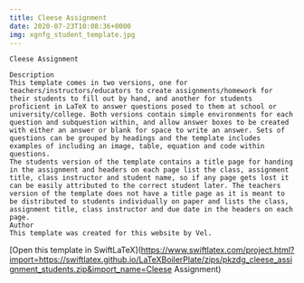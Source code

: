 ```yaml
---
title: Cleese Assignment
date: 2020-07-23T10:08:36+0000
img: xgnfg_student_template.jpg
---
```

```
Cleese Assignment

Description
This template comes in two versions, one for teachers/instructors/educators to create assignments/homework for their students to fill out by hand, and another for students proficient in LaTeX to answer questions posed to them at school or university/college. Both versions contain simple environments for each question and subquestion within, and allow answer boxes to be created with either an answer or blank for space to write an answer. Sets of questions can be grouped by headings and the template includes examples of including an image, table, equation and code within questions.
The students version of the template contains a title page for handing in the assignment and headers on each page list the class, assignment title, class instructor and student name, so if any page gets lost it can be easily attributed to the correct student later. The teachers version of the template does not have a title page as it is meant to be distributed to students individually on paper and lists the class, assignment title, class instructor and due date in the headers on each page.
Author
This template was created for this website by Vel.
```
[Open this template in SwiftLaTeX](https://www.swiftlatex.com/project.html?import=https://swiftlatex.github.io/LaTeXBoilerPlate/zips/pkzdg_cleese_assignment_students.zip&import_name=Cleese Assignment)
